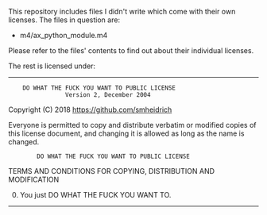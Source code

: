 This repository includes files I didn't write which come with their own
licenses. The files in question are:

- m4/ax_python_module.m4

Please refer to the files' contents to find out about their individual
licenses.


The rest is licensed under:

-------------------------------------------------------------------------------

        DO WHAT THE FUCK YOU WANT TO PUBLIC LICENSE
                    Version 2, December 2004

 Copyright (C) 2018 https://github.com/smheidrich

 Everyone is permitted to copy and distribute verbatim or modified
 copies of this license document, and changing it is allowed as long
 as the name is changed.

            DO WHAT THE FUCK YOU WANT TO PUBLIC LICENSE
   TERMS AND CONDITIONS FOR COPYING, DISTRIBUTION AND MODIFICATION

  0. You just DO WHAT THE FUCK YOU WANT TO.

-------------------------------------------------------------------------------

